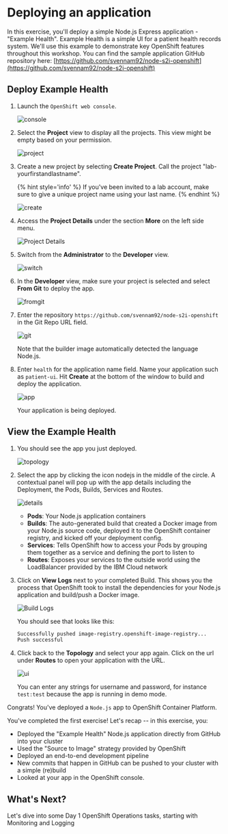 # Deploying an application

In this exercise, you'll deploy a simple Node.js Express application - "Example Health". Example Health is a simple UI for a patient health records system. We'll use this example to demonstrate key OpenShift features throughout this workshop. You can find the sample application GitHub repository here: [https://github.com/svennam92/node-s2i-openshift](https://github.com/svennam92/node-s2i-openshift)

## Deploy Example Health

1. Launch the `OpenShift web console`.

    ![console](../assets/ocp-console.png)

1. Select the **Project** view to display all the projects. This view might be empty based on your permission.

    ![project](../assets/ocp-project.png)

1. Create a new project by selecting **Create Project**. Call the project "lab-yourfirstandlastname".

    {% hint style='info' %} If you've been invited to a lab account, make sure to give a unique project name using your last name. {% endhint %}

    ![create](../assets/ocp-create-project.png)

1. Access the **Project Details** under the section **More** on the left side menu.

    ![Project Details](../assets/ocp48-project-details.png)

1. Switch from the **Administrator** to the **Developer** view.

    ![switch](../assets/ocp-switch.png)

1. In the **Developer** view, make sure your project is selected and select **From Git** to deploy the app.

    ![fromgit](../assets/ocp-project-view.png)

1. Enter the repository `https://github.com/svennam92/node-s2i-openshift` in the Git Repo URL field.

    ![git](../assets/ocp-configure-git.png)

    Note that the builder image automatically detected the language Node.js.

1. Enter `health` for the application name field. Name your application such as `patient-ui`. Hit **Create** at the bottom of the window to build and deploy the application.

    ![app](../assets/ocp-app-name-short.png)

    Your application is being deployed.

## View the Example Health

1. You should see the app you just deployed.

    ![topology](../assets/ocp-topology-app.png)

1. Select the app by clicking the icon nodejs in the middle of the circle. A contextual panel will pop up with the app details including the Deployment, the Pods, Builds, Services and Routes.

    ![details](../assets/ocp-topo-app-details.png)

    * **Pods**: Your Node.js application containers
    * **Builds**: The auto-generated build that created a Docker image from your Node.js source code, deployed it to the OpenShift container registry, and kicked off your deployment config.
    * **Services**: Tells OpenShift how to access your Pods by grouping them together as a service and defining the port to listen to
    * **Routes**: Exposes your services to the outside world using the LoadBalancer provided by the IBM Cloud network

1. Click on **View Logs** next to your completed Build. This shows you the process that OpenShift took to install the dependencies for your Node.js application and build/push a Docker image.

    ![Build Logs](../assets/ocp43-build-logs.png)

    You should see that looks like this:

    ```bash
    Successfully pushed image-registry.openshift-image-registry...
    Push successful
    ```

1. Click back to the **Topology** and select your app again. Click on the url under **Routes** to open your application with the URL.

    ![ui](../assets/patient-ui-web.png)

    You can enter any strings for username and password, for instance `test:test` because the app is running in demo mode.

Congrats! You've deployed a `Node.js` app to OpenShift Container Platform.

You've completed the first exercise! Let's recap -- in this exercise, you:

* Deployed the "Example Health" Node.js application directly from GitHub into your cluster
* Used the "Source to Image" strategy provided by OpenShift
* Deployed an end-to-end development pipeline
* New commits that happen in GitHub can be pushed to your cluster with a simple \(re\)build
* Looked at your app in the OpenShift console.

## What's Next?

Let's dive into some Day 1 OpenShift Operations tasks, starting with Monitoring and Logging
